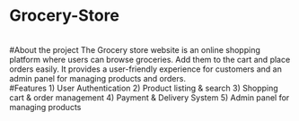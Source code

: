 # Grocery-Store
<br>
#About the project
The Grocery store website is an online shopping platform where users can browse groceries. Add them to the cart and place orders easily. It provides a user-friendly experience for customers and an admin panel for managing products and orders.
<br>
#Features
1) User Authentication
2) Product listing & search
3) Shopping cart & order management
4) Payment & Delivery System
5) Admin panel for managing products
